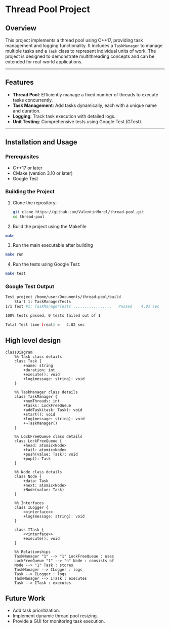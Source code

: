 # Thread Pool Project

## Overview

This project implements a thread pool using C++17, providing task management and logging functionality. It includes a `TaskManager` to manage multiple tasks and a `Task` class to represent individual units of work. The project is designed to demonstrate multithreading concepts and can be extended for real-world applications.

---

## Features

- **Thread Pool**: Efficiently manage a fixed number of threads to execute tasks concurrently.
- **Task Management**: Add tasks dynamically, each with a unique name and duration.
- **Logging**: Track task execution with detailed logs.
- **Unit Testing**: Comprehensive tests using Google Test (GTest).

---

## Installation and Usage

### Prerequisites
- C++17 or later
- CMake (version 3.10 or later)
- Google Test

### Building the Project
1. Clone the repository:
   ```bash
   git clone https://github.com/ValentinMorel/thread-pool.git
   cd thread-pool
   ```

2. Build the project using the Makefile
  ```bash
  make 
  ```

3. Run the main executable after building
  ```bash
  make run
  ```

4. Run the tests using Google Test:
  ```bash
  make test 
  ```


### Google Test Output 

```bash
Test project /home/user/Documents/thread-pool/build
    Start 1: TaskManagerTests
1/1 Test #1: TaskManagerTests .................   Passed    4.01 sec

100% tests passed, 0 tests failed out of 1

Total Test time (real) =   4.02 sec
```

## High level design

```mermaid
classDiagram
    %% Task class details
    class Task {
        +name: string
        +duration: int
        +execute(): void
        +log(message: string): void
    }

    %% TaskManager class details
    class TaskManager {
        +numThreads: int
        +tasks: LockFreeQueue
        +addTask(task: Task): void
        +start(): void
        +log(message: string): void
        +~TaskManager()
    }

    %% LockFreeQueue class details
    class LockFreeQueue {
        +head: atomic<Node>
        +tail: atomic<Node>
        +push(value: Task): void
        +pop(): Task
    }

    %% Node class details
    class Node {
        +data: Task
        +next: atomic<Node>
        +Node(value: Task)
    }

    %% Interfaces
    class ILogger {
        <<interface>>
        +log(message: string): void
    }

    class ITask {
        <<interface>>
        +execute(): void
    }

    %% Relationships
    TaskManager "1" --> "1" LockFreeQueue : uses
    LockFreeQueue "1" --> "n" Node : consists of
    Node --> "1" Task : stores
    TaskManager --> ILogger : logs
    Task --> ILogger : logs
    TaskManager --> ITask : executes
    Task --> ITask : executes
```


## Future Work
- Add task prioritization.
- Implement dynamic thread pool resizing.
- Provide a GUI for monitoring task execution.
